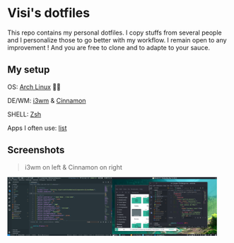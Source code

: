 # Visi's dotfiles

This repo contains my personal dotfiles. I copy stuffs from several people and I personalize those to go better with my workflow. I remain open to any improvement ! And you are free to clone and to adapte to your sauce.

## My setup

OS: [Arch Linux](https://archlinux.com/) 👌🏿

DE/WM: [i3wm](https://i3wm.org/) & [Cinnamon](https://github.com/linuxmint/Cinnamon)

SHELL: [Zsh](https://zsh.org)

Apps I often use: [list](apps/)

## Screenshots

> i3wm on left & Cinnamon on right
<p align="center"><a name="top" href="https://github.com/owl4ce/dotfiles"><img src="https://github.com/igorvisi/dotfiles/raw/master/Screenshot1.png" alt="Preview" align="left" width="47%"></a></p>
<p align="center"><a name="top" href="https://github.com/owl4ce/dotfiles"><img src="https://github.com/igorvisi/dotfiles/raw/master/Screenshot2.png" alt="Preview" align="left" width="47%"></a></p>


